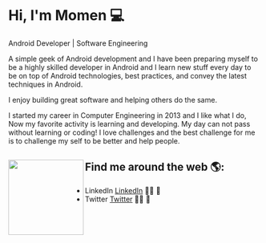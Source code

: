 # Hi, I'm Momen 💻

Android Developer | Software Engineering

A simple geek of Android development and I have been preparing myself to be a highly skilled developer in Android and I learn new stuff every day to be on top of Android technologies, best practices, and convey the latest techniques in Android.

I enjoy building great software and helping others do the same.

I started my career in Computer Engineering in 2013 and I like what I do, Now my favorite activity is learning and developing.
My day can not pass without learning or coding!
I love challenges and the best challenge for me is to challenge my self to be better and help people.

## Find me around the web 🌎: <a href="https://github.com/sponsors/M0nica"><img align="left" width="150" height="150" src="https://github.com/M0nica/M0nica/blob/main/octomonica/m0nica-octocat-rotating.gif?raw=true"></a>
- LinkedIn <a href="https://www.linkedin.com/in/momen-zaqout-30b769142/">LinkedIn</a> ✍🏾 💼
- Twitter <a href="https://twitter.com/ZaqoutMomen">Twitter</a> ✍🏾 💼
